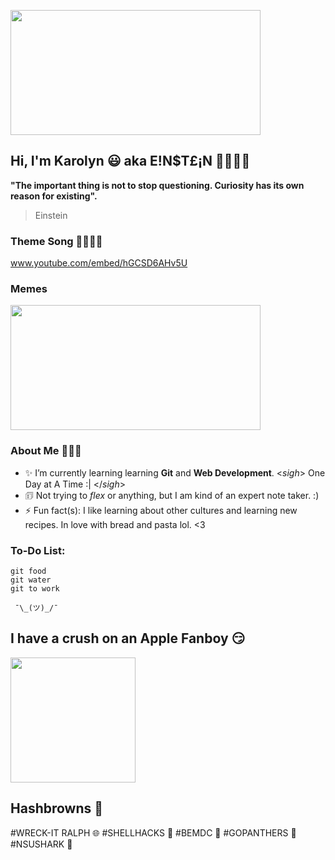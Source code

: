 
<img src="https://user-images.githubusercontent.com/54687648/126887046-70dba670-d85a-4ed5-b449-a91f1fafdcfd.gif" 
     width="400" 
     height="200" />

## Hi, I'm Karolyn 😃 aka E!N$T£¡N 👩🏾‍🔬🧪

**"The important thing is not to stop questioning. Curiosity has its own reason for existing".**
> Einstein


### Theme Song 👩🏾‍🚀🚀
www.youtube.com/embed/hGCSD6AHv5U

### Memes
<img src="https://user-images.githubusercontent.com/54687648/197384963-c576a61e-cf17-4bfb-8ddd-200fdb9d2814.jpg" 
     width="400" 
     height="200" />
     

     

### About Me 👩🏾‍🏫

- ✨ I’m currently learning learning **Git** and **Web Development**. <*sigh*> One Day at A Time :| </*sigh*>
- 🗊  Not trying to _flex_ or anything, but I am kind of an expert note taker. :)
- ⚡ Fun fact(s): I like learning about other cultures and learning new recipes. In love with bread and pasta lol. <3


### To-Do List:

```
git food
git water
git to work
```

     ¯\_(ツ)_/¯ 


## I have a crush on an Apple Fanboy 😏

<img src="https://user-images.githubusercontent.com/54687648/197334847-cf9bc8d7-6d67-4af6-a6ea-eb5fad6bcb25.jpg" 
     width="200" 
     height="200" />
     
## Hashbrowns 🥔
#WRECK-IT RALPH 🌐 #SHELLHACKS 🐚 #BEMDC 🌟 #GOPANTHERS 🐾 #NSUSHARK 🦈




